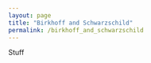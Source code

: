 ```yaml
---
layout: page
title: "Birkhoff and Schwarzschild"
permalink: /birkhoff_and_schwarzschild
---
```


Stuff
